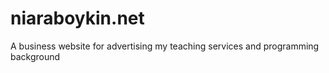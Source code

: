 # niaraboykin.net
A business website for advertising my teaching services and programming background
